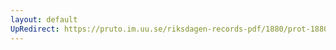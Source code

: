 ```yaml
---
layout: default
UpRedirect: https://pruto.im.uu.se/riksdagen-records-pdf/1880/prot-1880--fk--020/prot-1880--fk--020_001.pdf
---
```

